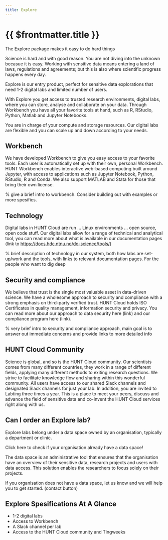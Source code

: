 ```yaml
---
title: Explore
---
```


# {{ $frontmatter.title }}

The Explore package makes it easy to do hard things

Science is hard and with good reason. You are not diving into the unknown becasue it is easy. Working with sensitive data means entering a land of laws, regulations and agreements; but this is also where scientific progress happens every day. 

Explore is our entry product, perfect for sensitive data explorations that need 1-2 digital labs and limited number of users.

With Explore you get access to trusted research environments, digital labs, where you can store, analyse and collaborate on your data. Through Workbench you have all your favorite tools at hand, such as R, RStudio, Python, Matlab and Jupyter Notebooks.

You are in charge of your compute and storage resources. Our digital labs are flexible and you can scale up and down according to your needs. 

## Workbench
We have developed Workbench to give you easy access to your favorite tools. Each user is automatically set up with their own, personal Workbench. HUNT Workbench enables interactive web-based computing built around Jupyter, with access to applications such as Jupyter Notebook, Python, RStudio, R and Conda. We also support MATLAB and Stata for those that bring their own license.

% give a brief intro to workbench. Consider building out with examples or more spesifics. 


## Technology
Digital labs in HUNT Cloud are run ... Linux environments ... open source, open code stuff.
Our digital labs allow for a range of technical and analytical tool, you can read more about what is available in our documentation pages (link to https://docs.hdc.ntnu.no/do-science/tools/)

% brief description of technology in our system, both how labs are set-up/work and the tools, with links to relevant documentation pages. For the people who want to dig deep

## Security and compliance
We believe that trust is the single most valuable asset in data-driven science. We have a wholesome approach to security and compliance with a strong emphasis on third-party verified trust. HUNT Cloud holds ISO Certificates in quality management, information security and privacy. You can read more about our approach to data security here (link) and our compliance program here (link).

% very brief intro to security and compliance approach, main goal is to answer out immediate concerns and provide links to more detailed info

## HUNT Cloud Community
Science is global, and so is the HUNT Cloud community. Our scientists comes from many different countries, they work in a range of different fields, applying many different methods to exiting research questions. We strive to facilitate knowledge flow and sharing within this wonderful community. All users have access to our shared Slack channels and designated Slack channels for just your lab. In addition, you are invited to Labting three times a year. This is a place to meet your peers, discuss and advance the field of sensitive data and co-invent the HUNT Cloud services right along with us. 

## Can I order an Explore lab?
Explore labs belong under a data space owned by an organisation, typically a department or clinic. 

Click here to check if your organisation already have a data space!

The data space is an administrative tool that ensures that the organisation have an overview of their sensitive data, research projects and users with data access. This solution enables the researchers to focus solely on their projects.

If you organisation does not have a data space, let us know and we will help you to get started. (contact button)


## Explore Spesifications At A Glance

- 1-2 digital labs
- Access to Workbench
- A Slack channel per lab
- Access to the HUNT Cloud community and Tingweeks
